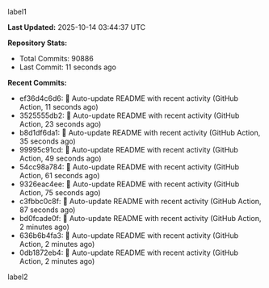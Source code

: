 
label1 
<!-- ACTIVITY_START -->
**Last Updated:** 2025-10-14 03:44:37 UTC

**Repository Stats:**
- Total Commits: 90886
- Last Commit: 11 seconds ago

**Recent Commits:**
- ef36d4c6d6: 🤖 Auto-update README with recent activity (GitHub Action, 11 seconds ago)
- 3525555db2: 🤖 Auto-update README with recent activity (GitHub Action, 23 seconds ago)
- b8d1df6da1: 🤖 Auto-update README with recent activity (GitHub Action, 35 seconds ago)
- 99995c91cd: 🤖 Auto-update README with recent activity (GitHub Action, 49 seconds ago)
- 54cc98a784: 🤖 Auto-update README with recent activity (GitHub Action, 61 seconds ago)
- 9326eac4ee: 🤖 Auto-update README with recent activity (GitHub Action, 75 seconds ago)
- c3fbbc0c8f: 🤖 Auto-update README with recent activity (GitHub Action, 87 seconds ago)
- bd0fcade0f: 🤖 Auto-update README with recent activity (GitHub Action, 2 minutes ago)
- 636b6b4fa3: 🤖 Auto-update README with recent activity (GitHub Action, 2 minutes ago)
- 0db1872eb4: 🤖 Auto-update README with recent activity (GitHub Action, 2 minutes ago)
<!-- ACTIVITY_END -->

label2
